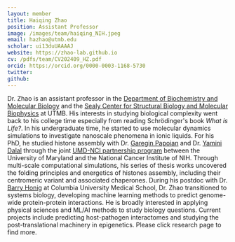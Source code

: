 ```yaml
---
layout: member
title: Haiqing Zhao
position: Assistant Professor
image: /images/team/haiqing_NIH.jpeg
email: hazhao@utmb.edu
scholar: ui13duUAAAAJ
website: https://zhao-lab.github.io
cv: /pdfs/team/CV202409_HZ.pdf
orcid: https://orcid.org/0000-0003-1168-5730
twitter: 
github: 
---
```


Dr. Zhao is an assistant professor in the [Department of Biochemistry and Molecular Biology][5] and the [Sealy Center for Structural Biology and Molecular Biophysics][6] at UTMB. His interests in studying biological complexity went back to his college time especially from reading Schrödinger's book <em>What is Life?</em>. In his undergraduate time, he started to use molecular dynamics simulations to investigate nanoscale phenomena in ionic liquids. For his PhD, he studied histone assembly with Dr. [Garegin Papoian][1] and Dr. [Yamini Dalal][2] through the joint [UMD-NCI partnership program][3] between the University of Maryland and the National Cancer Institute of NIH. Through multi-scale computational simulations, his series of thesis works uncovered the folding principles and energetics of histones assembly, including their centromeric variant and associated chaperones. During his postdoc with Dr. [Barry Honig][4] at Columbia University Medical School, Dr. Zhao transitioned to systems biology, developing machine learning methods to predict genome-wide protein-protein interactions. He is broadly interested in applying physical sciences and ML/AI methods to study biology questions. Current projects include predicting host-pathogen interactomes and studying the post-translational machinery in epigenetics. Please click research page to find more.

[1]: https://chem.umd.edu/people/garegin-papoian
[2]: https://irp.nih.gov/pi/yamini-dalal
[3]: https://ipst.umd.edu/research/nci
[4]: https://honig.c2b2.columbia.edu/
[5]: https://www.utmb.edu/bmb/home
[6]: https://www.utmb.edu/scsb/home